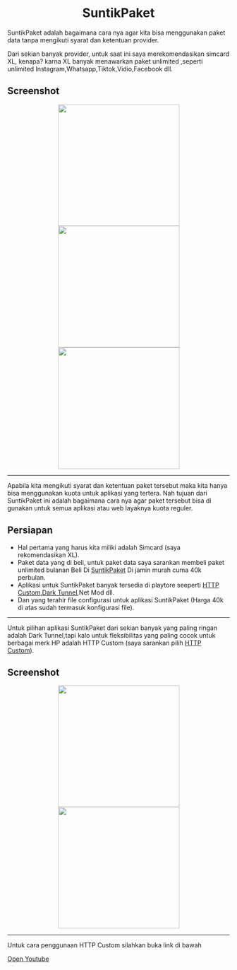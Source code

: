  <h1 align="center">SuntikPaket</h1>
SuntikPaket adalah bagaimana cara nya agar kita bisa menggunakan paket data tanpa mengikuti syarat dan ketentuan provider.

Dari sekian banyak provider, untuk saat ini saya merekomendasikan simcard XL, kenapa? karna XL banyak menawarkan paket unlimited ,seperti unlimited Instagram,Whatsapp,Tiktok,Vidio,Facebook dll.
## Screenshot
<div align="center">
<img src="./ss/1.jpg" width="275px"><img src="./ss/2.jpg" width="275px"><img src="./ss/3.jpg" width="275px">
</div>

***
Apabila kita mengikuti syarat dan ketentuan paket tersebut maka kita hanya bisa menggunakan kuota untuk aplikasi yang tertera. Nah tujuan dari SuntikPaket ini adalah bagaimana cara nya agar paket tersebut bisa di gunakan untuk semua aplikasi atau web layaknya kuota reguler. 
## Persiapan
* Hal pertama yang harus kita miliki adalah Simcard (saya rekomendasikan XL).
* Paket data yang di beli, untuk paket data saya sarankan membeli paket unlimited bulanan Beli Di [SuntikPaket](https://t.me/SuntikPaket) Di jamin murah cuma 40k perbulan.
* Aplikasi untuk SuntikPaket banyak tersedia di playtore seeperti [HTTP Custom](https://play.google.com/store/apps/details?id=xyz.easypro.httpcustom),[Dark Tunnel](https://play.google.com/store/apps/details?id=net.darktunnel.app),Net Mod dll.
* Dan yang terahir file configurasi untuk aplikasi SuntikPaket (Harga 40k di atas sudah termasuk konfigurasi file).
***
Untuk pilihan aplikasi SuntikPaket dari sekian banyak yang paling ringan adalah Dark Tunnel,tapi kalo untuk fleksibilitas yang paling cocok untuk berbagai merk HP adalah HTTP Custom (saya sarankan pilih [HTTP Custom](https://play.google.com/store/apps/details?id=xyz.easypro.httpcustom)).
## Screenshot
<div align="center">
<img src="./ss/5.jpg" width="275px"><img src="./ss/6.jpg" width="275px">
</div>

***
Untuk cara penggunaan HTTP Custom silahkan buka link di bawah

[Open Youtube](https://youtube.com/shorts/i4cH9ZSFHBA?si=1yWoyn1rl-2Zts7f)










